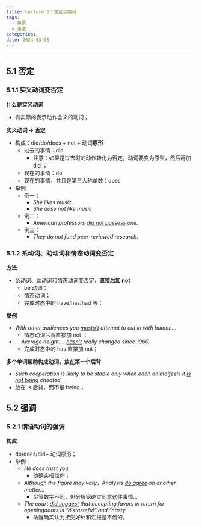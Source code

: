 ```yaml
---
title: Lecture 5：否定与强调
tags:
  - 英语
  - 语法
categories: 
date: 2024-03-05
---
```

---
## 5.1 否定
### 5.1.1 实义动词变否定
**什么是实义动词**
+ 有实际的表示动作含义的动词；

**实义动词 -> 否定**
+ 构成：did/do/does + not + 动词**原形**
	+ 过去的事情：did
		+ 注意：如果是过去时的动作转化为否定，动词要变为原型，然后再加 did ；
	+ 现在的事情：do
	+ 现在的事情，并且是第三人称单数：does
+ 举例
	+ 例一：
		+ *She likes music.*
		+ *She dose not like music*
	+ 例二：
		+ *American professors <u>did not possess </u>one.*
	+ 例三：
		+ *They do not fund peer-reviewed research.*

### 5.1.2 系动词、助动词和情态动词变否定
**方法**
+ 系动词、助动词和情态动词变否定，**直接后加 not**
	+ be 动词；
	+ 情态动词；
	+ 完成时态中的 have/has/had 等；

**举例**
+ *With other audiences you <u>mustn't</u> attempt to cut in with humor….*
	+ 情态动词后背直接加 not ；
+ *... Average height…. <u>hasn't</u> really changed since 1960.*
	+ 完成时态中的 has 直接加 not； 

**多个单词帮助构成动词，放在第一个后背**
+ *Such cooperation is likely to be stable only when each animalfeels it <u>is not being</u> cheated*
+ 放在 is 后背，而不是 being； 


## 5.2 强调
### 5.2.1 谓语动词的强调
**构成**
+ do/does/did+  动词原形；
+ 举例：
	+ *He does trust you*
		+ 他确实相信你；
	+ *Although the figure may vary，Analysts <u>do agree</u> on another matter…*
		+ 尽管数字不同，但分析家确实同意这件事情...
	+ *The court <u>did suggest</u> that accepting favors in return for openingdoors is “distasteful” and “nasty.*
		+ 法庭确实认为接受好处和汇报是不齿的。